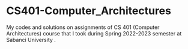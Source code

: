 # CS401-Computer_Architectures
My codes and solutions on assignments of CS 401 (Computer Architectures) course that I took during Spring 2022-2023 semester at Sabanci University .
